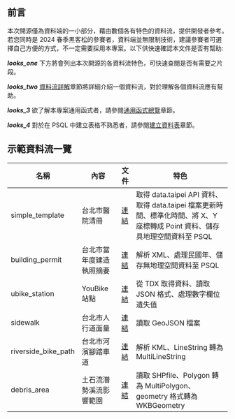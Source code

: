 ## 前言

本次開源僅為資料端的一小部分，藉由數個各有特色的資料流，提供開發者參考。若您同時是 2024 春季黑客松的參賽者，資料端並無限制技術，建議參賽者可選擇自己方便的方式，不一定需要採用本專案。以下供快速確認本文件是否有幫助:

**_looks_one_** 下方將會列出本次開源的各資料流特色，可快速查閱是否有需要之片段。

**_looks_two_** [資料流詳解](/data-end/dag-code)章節將詳細介紹一個資料流，對於理解各個資料流應有幫助。

**_looks_3_** 欲了解本專案通用函式者，請參閱[通用函式總覽](/data-end/utils-overview)章節。

**_looks_4_** 對於在 PSQL 中建立表格不熟悉者，請參閱[建立資料表](/data-end/dag-table)章節。

## 示範資料流一覽

| 名稱                | 內容                     | 文件                                                                                                                           | 特色                                                                                                                         |
| ------------------- | ------------------------ | ------------------------------------------------------------------------------------------------------------------------------ | ---------------------------------------------------------------------------------------------------------------------------- |
| simple_template     | 台北市醫院清冊           | [連結](https://data.taipei/dataset/detail?id=ffdd5753-30db-4c38-b65f-b77892773d60)                                             | 取得 data.taipei API 資料、取得 data.taipei 檔案更新時間、標準化時間、將 X、Y 座標轉成 Point 資料、儲存具地理空間資料至 PSQL |
| building_permit     | 台北市當年度建造執照摘要 | [連結](https://data.taipei/dataset/detail?id=d8834353-ff8e-4a6c-9730-a4d3541f2669)                                             | 解析 XML、處理民國年、儲存無地理空間資料至 PSQL                                                                              |
| ubike_station       | YouBike 站點             | [連結](https://tdx.transportdata.tw/api-service/swagger/basic/2cc9b888-a592-496f-99de-9ab35b7fb70d#/Bike/BikeApi_Station_2180) | 從 TDX 取得資料、讀取 JSON 格式、處理數字欄位遺失值                                                                          |
| sidewalk            | 台北市人行道面量         | [連結](https://data.taipei/dataset/detail?id=715d3a83-8445-4496-b6bf-b0900538b7e7)                                             | 讀取 GeoJSON 檔案                                                                                                            |
| riverside_bike_path | 台北市河濱腳踏車道       | [連結](https://data.taipei/dataset/detail?id=4fefd1b3-58b9-4dab-af00-724c715b0c58)                                             | 解析 KML、LineString 轉為 MultiLineString                                                                                    |
| debris_area         | 土石流潛勢溪流影響範圍   | [連結](https://data.gov.tw/dataset/167441)                                                                                     | 讀取 SHPfile、Polygon 轉為 MultiPolygon、geometry 格式轉為 WKBGeometry                                                       |
